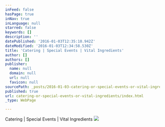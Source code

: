 ```yaml
---
inFeed: false
hasPage: true
inNav: true
inLanguage: null
starred: false
keywords: []
description: ''
datePublished: '2016-01-03T12:35:10.942Z'
dateModified: '2016-01-03T12:34:58.530Z'
title: 'Catering | Special Events | Vital Ingredients'
author: []
authors: []
publisher:
  name: null
  domain: null
  url: null
  favicon: null
sourcePath: _posts/2016-01-03-catering-or-special-events-or-vital-ingredients.md
published: true
url: catering-or-special-events-or-vital-ingredients/index.html
_type: WebPage

---
```

Catering | Special Events | Vital Ingredients
![](https://the-grid-user-content.s3-us-west-2.amazonaws.com/11966a55-089d-425e-ab91-fd4dd50c220e.jpg)